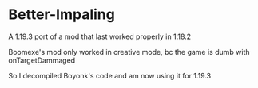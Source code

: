 # Better-Impaling
A 1.19.3 port of a mod that last worked properly in 1.18.2

Boomexe's mod only worked in creative mode, bc the game is dumb with onTargetDammaged

So I decompiled Boyonk's code and am now using it for 1.19.3
